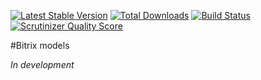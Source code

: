 [![Latest Stable Version](https://poser.pugx.org/arrilot/bitrix-models/v/stable.svg)](https://packagist.org/packages/arrilot/bitrix-models/)
[![Total Downloads](https://img.shields.io/packagist/dt/arrilot/bitrix-models.svg?style=flat)](https://packagist.org/packages/Arrilot/bitrix-models)
[![Build Status](https://img.shields.io/travis/arrilot/bitrix-models/master.svg?style=flat)](https://travis-ci.org/arrilot/bitrix-models)
[![Scrutinizer Quality Score](https://scrutinizer-ci.com/g/arrilot/bitrix-models/badges/quality-score.png?b=master)](https://scrutinizer-ci.com/g/arrilot/bitrix-models/)

#Bitrix models

*In development*
